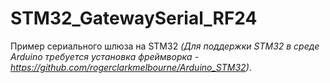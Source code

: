 # STM32_GatewaySerial_RF24
Пример сериального шлюза на STM32 *(Для поддержки STM32 в среде Arduino требуется установка фреймворка - https://github.com/rogerclarkmelbourne/Arduino_STM32)*.
